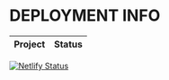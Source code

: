 # DEPLOYMENT INFO

| Project                 | Status | 
|-------------------------|--------|
[![Netlify Status](https://api.netlify.com/api/v1/badges/cfe500d7-e6cd-446c-b740-71b60c2cd6b0/deploy-status)](https://app.netlify.com/sites/cosmicjaunt-apps/deploys)
